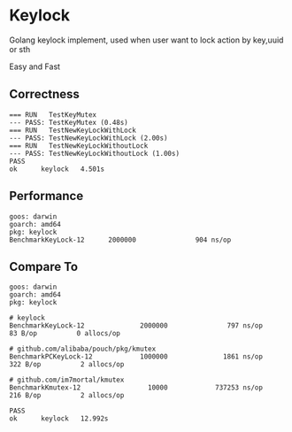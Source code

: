 # Keylock

Golang keylock implement, used when user want to lock action by key,uuid or sth 

Easy and Fast

## Correctness

```
=== RUN   TestKeyMutex
--- PASS: TestKeyMutex (0.48s)
=== RUN   TestNewKeyLockWithLock
--- PASS: TestNewKeyLockWithLock (2.00s)
=== RUN   TestNewKeyLockWithoutLock
--- PASS: TestNewKeyLockWithoutLock (1.00s)
PASS
ok      keylock   4.501s
```

## Performance
```
goos: darwin
goarch: amd64
pkg: keylock
BenchmarkKeyLock-12      2000000               904 ns/op
```

## Compare To

```
goos: darwin
goarch: amd64
pkg: keylock

# keylock
BenchmarkKeyLock-12              2000000               797 ns/op              83 B/op          0 allocs/op

# github.com/alibaba/pouch/pkg/kmutex
BenchmarkPCKeyLock-12            1000000              1861 ns/op             322 B/op          2 allocs/op

# github.com/im7mortal/kmutex
BenchmarkKmutex-12                 10000            737253 ns/op             216 B/op          2 allocs/op

PASS
ok      keylock   12.992s

```